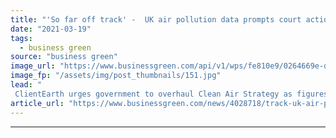 ```yaml
---
title: "'So far off track' -  UK air pollution data prompts court action warning"
date: "2021-03-19"
tags: 
  - business green
source: "business green"
image_url: "https://www.businessgreen.com/api/v1/wps/fe810e9/0264669e-d166-440b-93d3-b47cdb7b6f62/4/iStock-1178398278-ulez-low-emission-zone-air-pollution-185x114.jpg"
image_fp: "/assets/img/post_thumbnails/151.jpg"
lead: "
 ClientEarth urges government to overhaul Clean Air Strategy as figures show UK is still off track for meeting a raft of legal targets ..."
article_url: "https://www.businessgreen.com/news/4028718/track-uk-air-pollution-prompts-court-action-warning"
---
```


---
